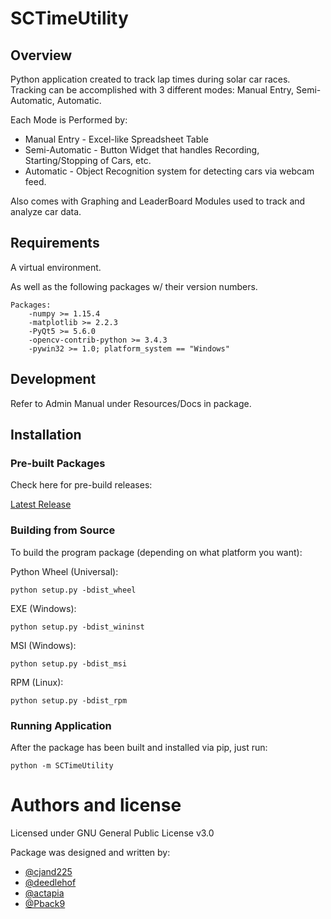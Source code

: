 # SCTimeUtility

## Overview 
Python application created to track lap times during solar car races. 
Tracking can be accomplished with 3 different modes: Manual Entry, Semi-Automatic, Automatic.

Each Mode is Performed by:
- Manual Entry - Excel-like Spreadsheet Table
- Semi-Automatic - Button Widget that handles Recording, Starting/Stopping of Cars, etc.
- Automatic - Object Recognition system for detecting cars via webcam feed.

Also comes with Graphing and LeaderBoard Modules used to track and analyze car data.

## Requirements

A virtual environment.

As well as the following packages w/ their version numbers.

    Packages:
        -numpy >= 1.15.4
        -matplotlib >= 2.2.3
        -PyQt5 >= 5.6.0
        -opencv-contrib-python >= 3.4.3
        -pywin32 >= 1.0; platform_system == "Windows"

## Development

Refer to Admin Manual under Resources/Docs in package.

## Installation

### Pre-built Packages

Check here for pre-build releases:

[Latest Release](https://github.com/cjand225/SCTimingUtility/releases/latest)

### Building from Source

To build the program package (depending on what platform you want):

Python Wheel (Universal):
    
    python setup.py -bdist_wheel

EXE (Windows):

    python setup.py -bdist_wininst

MSI (Windows):

    python setup.py -bdist_msi

RPM (Linux):

    python setup.py -bdist_rpm
    

### Running Application
After the package has been built and installed via pip, just run:

    python -m SCTimeUtility
    
	
# Authors and license

Licensed under GNU General Public License v3.0

Package was designed and written by:
- [@cjand225](https://github.com/cjand225) 
- [@deedlehof](https://github.com/deedlehof)
- [@actapia](https://github.com/actapia)   
- [@Pback9](https://github.com/Pback9)


